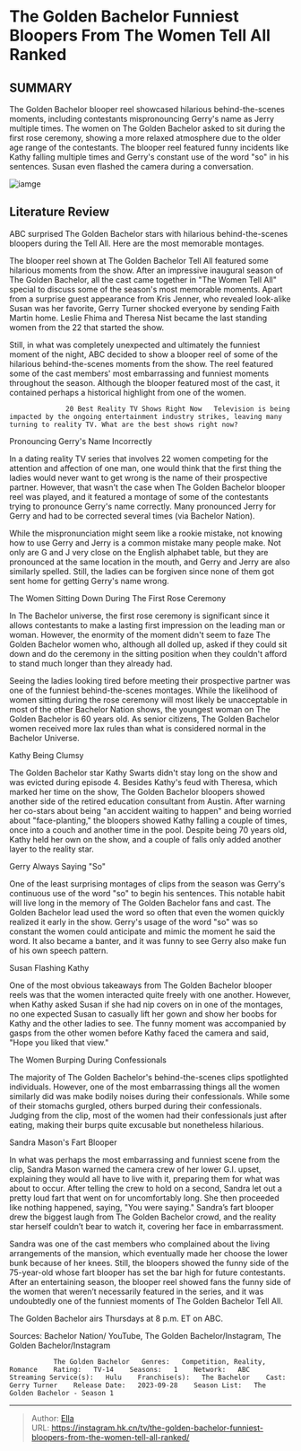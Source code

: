 # The Golden Bachelor Funniest Bloopers From The Women Tell All Ranked


## SUMMARY 



  The Golden Bachelor blooper reel showcased hilarious behind-the-scenes moments, including contestants mispronouncing Gerry&#39;s name as Jerry multiple times.   The women on The Golden Bachelor asked to sit during the first rose ceremony, showing a more relaxed atmosphere due to the older age range of the contestants.   The blooper reel featured funny incidents like Kathy falling multiple times and Gerry&#39;s constant use of the word &#34;so&#34; in his sentences. Susan even flashed the camera during a conversation.  

![iamge](https://static1.srcdn.com/wordpress/wp-content/uploads/2023/11/the-golden-bachelor_-funniest-bloopers-from-the-women-tell-all-ranked.jpg)

## Literature Review
ABC surprised The Golden Bachelor stars with hilarious behind-the-scenes bloopers during the Tell All. Here are the most memorable montages. 




The blooper reel shown at The Golden Bachelor Tell All featured some hilarious moments from the show. After an impressive inaugural season of The Golden Bachelor, all the cast came together in &#34;The Women Tell All&#34; special to discuss some of the season&#39;s most memorable moments. Apart from a surprise guest appearance from Kris Jenner, who revealed look-alike Susan was her favorite, Gerry Turner shocked everyone by sending Faith Martin home. Leslie Fhima and Theresa Nist became the last standing women from the 22 that started the show.




Still, in what was completely unexpected and ultimately the funniest moment of the night, ABC decided to show a blooper reel of some of the hilarious behind-the-scenes moments from the show. The reel featured some of the cast members&#39; most embarrassing and funniest moments throughout the season. Although the blooper featured most of the cast, it contained perhaps a historical highlight from one of the women.

                  20 Best Reality TV Shows Right Now   Television is being impacted by the ongoing entertainment industry strikes, leaving many turning to reality TV. What are the best shows right now?    


 Pronouncing Gerry&#39;s Name Incorrectly 

 

In a dating reality TV series that involves 22 women competing for the attention and affection of one man, one would think that the first thing the ladies would never want to get wrong is the name of their prospective partner. However, that wasn&#39;t the case when The Golden Bachelor blooper reel was played, and it featured a montage of some of the contestants trying to pronounce Gerry&#39;s name correctly. Many pronounced Jerry for Gerry and had to be corrected several times (via Bachelor Nation).




While the mispronunciation might seem like a rookie mistake, not knowing how to use Gerry and Jerry is a common mistake many people make. Not only are G and J very close on the English alphabet table, but they are pronounced at the same location in the mouth, and Gerry and Jerry are also similarly spelled. Still, the ladies can be forgiven since none of them got sent home for getting Gerry&#39;s name wrong.



 The Women Sitting Down During The First Rose Ceremony 
         

In The Bachelor universe, the first rose ceremony is significant since it allows contestants to make a lasting first impression on the leading man or woman. However, the enormity of the moment didn&#39;t seem to faze The Golden Bachelor women who, although all dolled up, asked if they could sit down and do the ceremony in the sitting position when they couldn&#39;t afford to stand much longer than they already had.




Seeing the ladies looking tired before meeting their prospective partner was one of the funniest behind-the-scenes montages. While the likelihood of women sitting during the rose ceremony will most likely be unacceptable in most of the other Bachelor Nation shows, the youngest woman on The Golden Bachelor is 60 years old. As senior citizens, The Golden Bachelor women received more lax rules than what is considered normal in the Bachelor Universe.



 Kathy Being Clumsy 
          

The Golden Bachelor star Kathy Swarts didn&#39;t stay long on the show and was evicted during episode 4. Besides Kathy&#39;s feud with Theresa, which marked her time on the show, The Golden Bachelor bloopers showed another side of the retired education consultant from Austin. After warning her co-stars about being &#34;an accident waiting to happen&#34; and being worried about &#34;face-planting,&#34; the bloopers showed Kathy falling a couple of times, once into a couch and another time in the pool. Despite being 70 years old, Kathy held her own on the show, and a couple of falls only added another layer to the reality star.






 Gerry Always Saying &#34;So&#34; 
          

One of the least surprising montages of clips from the season was Gerry&#39;s continuous use of the word &#34;so&#34; to begin his sentences. This notable habit will live long in the memory of The Golden Bachelor fans and cast. The Golden Bachelor lead used the word so often that even the women quickly realized it early in the show. Gerry&#39;s usage of the word &#34;so&#34; was so constant the women could anticipate and mimic the moment he said the word. It also became a banter, and it was funny to see Gerry also make fun of his own speech pattern.



 Susan Flashing Kathy 

 




One of the most obvious takeaways from The Golden Bachelor blooper reels was that the women interacted quite freely with one another. However, when Kathy asked Susan if she had nip covers on in one of the montages, no one expected Susan to casually lift her gown and show her boobs for Kathy and the other ladies to see. The funny moment was accompanied by gasps from the other women before Kathy faced the camera and said, &#34;Hope you liked that view.&#34;



 The Women Burping During Confessionals 
          

The majority of The Golden Bachelor&#39;s behind-the-scenes clips spotlighted individuals. However, one of the most embarrassing things all the women similarly did was make bodily noises during their confessionals. While some of their stomachs gurgled, others burped during their confessionals. Judging from the clip, most of the women had their confessionals just after eating, making their burps quite excusable but nonetheless hilarious.






 Sandra Mason&#39;s Fart Blooper 

 

In what was perhaps the most embarrassing and funniest scene from the clip, Sandra Mason warned the camera crew of her lower G.I. upset, explaining they would all have to live with it, preparing them for what was about to occur. After telling the crew to hold on a second, Sandra let out a pretty loud fart that went on for uncomfortably long. She then proceeded like nothing happened, saying, &#34;You were saying.&#34; Sandra’s fart blooper drew the biggest laugh from The Golden Bachelor crowd, and the reality star herself couldn’t bear to watch it, covering her face in embarrassment.

Sandra was one of the cast members who complained about the living arrangements of the mansion, which eventually made her choose the lower bunk because of her knees. Still, the bloopers showed the funny side of the 75-year-old whose fart blooper has set the bar high for future contestants. After an entertaining season, the blooper reel showed fans the funny side of the women that weren’t necessarily featured in the series, and it was undoubtedly one of the funniest moments of The Golden Bachelor Tell All.






The Golden Bachelor airs Thursdays at 8 p.m. ET on ABC.




Sources: Bachelor Nation/ YouTube, The Golden Bachelor/Instagram, The Golden Bachelor/Instagram

               The Golden Bachelor   Genres:   Competition, Reality, Romance    Rating:   TV-14    Seasons:   1    Network:   ABC    Streaming Service(s):   Hulu    Franchise(s):   The Bachelor    Cast:   Gerry Turner    Release Date:   2023-09-28    Season List:   The Golden Bachelor - Season 1      

---

> Author: [Ella](https://instagram.hk.cn/)  
> URL: https://instagram.hk.cn/tv/the-golden-bachelor-funniest-bloopers-from-the-women-tell-all-ranked/  

